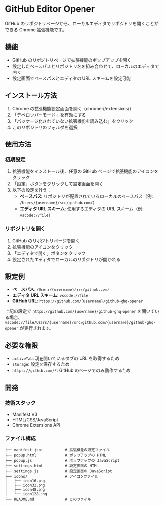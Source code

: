 # GitHub Editor Opener

GitHub のリポジトリページから、ローカルエディタでリポジトリを開くことができる Chrome 拡張機能です。

## 機能

- GitHub のリポジトリページで拡張機能のポップアップを開く
- 設定したベースパスとリポジトリ名を組み合わせて、ローカルのエディタで開く
- 設定画面でベースパスとエディタの URL スキームを設定可能

## インストール方法

1. Chrome の拡張機能設定画面を開く（chrome://extensions/）
2. 「デベロッパーモード」を有効にする
3. 「パッケージ化されていない拡張機能を読み込む」をクリック
4. このリポジトリのフォルダを選択

## 使用方法

### 初期設定

1. 拡張機能をインストール後、任意の GitHub ページで拡張機能のアイコンをクリック
2. 「設定」ボタンをクリックして設定画面を開く
3. 以下の設定を行う：
   - **ベースパス**: リポジトリが配置されているローカルのベースパス（例: `/Users/{username}/src/github.com/`）
   - **エディタ URL スキーム**: 使用するエディタの URL スキーム（例: `vscode://file`）

### リポジトリを開く

1. GitHub のリポジトリページを開く
2. 拡張機能のアイコンをクリック
3. 「エディタで開く」ボタンをクリック
4. 設定されたエディタでローカルのリポジトリが開かれる

## 設定例

- **ベースパス**: `/Users/{username}/src/github.com/`
- **エディタ URL スキーム**: `vscode://file`
- **GitHub URL**: `https://github.com/{username}/github-ghq-opener`

上記の設定で `https://github.com/{username}/github-ghq-opener` を開いている場合、  
`vscode://file/Users/{username}/src/github.com/{username}/github-ghq-opener` が実行されます。

## 必要な権限

- `activeTab`: 現在開いているタブの URL を取得するため
- `storage`: 設定を保存するため
- `https://github.com/*`: GitHub のページでのみ動作するため

## 開発

### 技術スタック

- Manifest V3
- HTML/CSS/JavaScript
- Chrome Extensions API

### ファイル構成

```
├── manifest.json          # 拡張機能の設定ファイル
├── popup.html             # ポップアップの HTML
├── popup.js               # ポップアップの JavaScript
├── settings.html          # 設定画面の HTML
├── settings.js            # 設定画面の JavaScript
├── icons/                 # アイコンファイル
│   ├── icon16.png
│   ├── icon32.png
│   ├── icon48.png
│   └── icon128.png
└── README.md              # このファイル
```